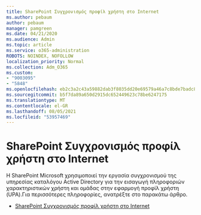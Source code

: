 ```yaml
---
title: SharePoint Συγχρονισμός προφίλ χρήστη στο Internet
ms.author: pebaum
author: pebaum
manager: pamgreen
ms.date: 04/21/2020
ms.audience: Admin
ms.topic: article
ms.service: o365-administration
ROBOTS: NOINDEX, NOFOLLOW
localization_priority: Normal
ms.collection: Adm_O365
ms.custom:
- "9003095"
- "5848"
ms.openlocfilehash: eb2c3a2c43a59882dab3f8035dd20e69579a46a7c8bde7badc80310a1ab57f6e
ms.sourcegitcommit: b5f7da89a650d2915dc652449623c78be6247175
ms.translationtype: MT
ms.contentlocale: el-GR
ms.lasthandoff: 08/05/2021
ms.locfileid: "53957469"
---
```

# <a name="sharepoint-online-user-profile-synchronization"></a>SharePoint Συγχρονισμός προφίλ χρήστη στο Internet

Η SharePoint Microsoft χρησιμοποιεί την εργασία συγχρονισμού της υπηρεσίας καταλόγου Active Directory για την εισαγωγή πληροφοριών χαρακτηριστικών χρήστη και ομάδας στην εφαρμογή προφίλ χρήστη (UPA).Για περισσότερες πληροφορίες, ανατρέξτε στο παρακάτω άρθρο.

- [SharePoint Συγχρονισμός προφίλ χρήστη στο Internet](https://docs.microsoft.com/sharepoint/user-profile-sync)
